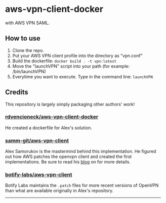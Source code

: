 # aws-vpn-client-docker
 with AWS VPN SAML.

## How to use

1. Clone the repo.
2. Put your AWS VPN client profile into the directory as "vpn.conf"
3. Build the dockerfile: ```docker build . -t vpn:latest ``` 
4. Move the "launchVPN" script into your path (for example: /bin/launchVPN)
5. Everytime you want to execute. Type in the command line: ```launchVPN```
 
## Credits
This repository is largely simply packaging other authors' work!

### [rdvencioneck/aws-vpn-client-docker](https://github.com/rdvencioneck/aws-vpn-client-docker)
 He created a dockerfile for Alex's solution.
### [samm-git/aws-vpn-client](https://github.com/samm-git/aws-vpn-client)
 
 Alex Samorukov is the mastermind behind this implementation. He figured out how AWS patches the openvpn client and
 created the first implementations. Be sure to read his [blog](https://smallhacks.wordpress.com/2020/07/08/aws-client-vpn-internals/)
 on for more details.
 
 ### [botify-labs/aws-vpn-client](https://github.com/botify-labs/aws-vpn-client)
 
 Botify Labs maintains the `.patch` files for more recent versions of OpenVPN than what are available originally
 in Alex's repository.

---
